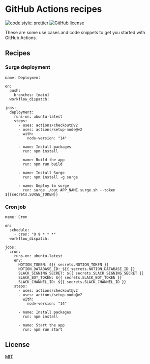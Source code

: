 # GitHub Actions recipes

[![code style: prettier](https://img.shields.io/badge/code_style-prettier-ff69b4.svg)](https://github.com/prettier/prettier)
[![GitHub license](https://img.shields.io/badge/license-MIT-blue.svg)](https://github.com/malcodeman/github-actions-recipes/blob/master/LICENSE)

These are some use cases and code snippets to get you started with GitHub Actions.

## Recipes

### Surge deployment

```
name: Deployment

on:
  push:
    branches: [main]
  workflow_dispatch:

jobs:
  deployment:
    runs-on: ubuntu-latest
    steps:
      - uses: actions/checkout@v2
      - uses: actions/setup-node@v2
        with:
          node-version: "14"

      - name: Install packages
        run: npm install

      - name: Build the app
        run: npm run build

      - name: Install Surge
        run: npm install -g surge

      - name: Deploy to surge
        run: surge ./out APP_NAME.surge.sh --token ${{secrets.SURGE_TOKEN}}
```

### Cron job

```
name: Cron

on:
  schedule:
    - cron: "0 9 * * *"
  workflow_dispatch:

jobs:
  cron:
    runs-on: ubuntu-latest
    env:
      NOTION_TOKEN: ${{ secrets.NOTION_TOKEN }}
      NOTION_DATABASE_ID: ${{ secrets.NOTION_DATABASE_ID }}
      SLACK_SIGNING_SECRET: ${{ secrets.SLACK_SIGNING_SECRET }}
      SLACK_BOT_TOKEN: ${{ secrets.SLACK_BOT_TOKEN }}
      SLACK_CHANNEL_ID: ${{ secrets.SLACK_CHANNEL_ID }}
    steps:
      - uses: actions/checkout@v2
      - uses: actions/setup-node@v2
        with:
          node-version: "14"

      - name: Install packages
        run: npm install

      - name: Start the app
        run: npm run start
```

## License

[MIT](./LICENSE)
